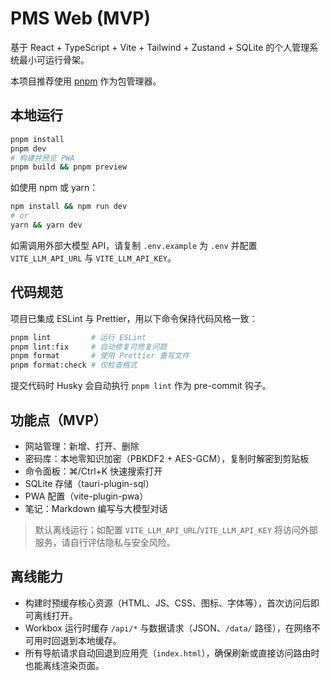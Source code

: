 # PMS Web (MVP)

基于 React + TypeScript + Vite + Tailwind + Zustand + SQLite 的个人管理系统最小可运行骨架。

本项目推荐使用 [pnpm](https://pnpm.io/) 作为包管理器。

## 本地运行

```bash
pnpm install
pnpm dev
# 构建并预览 PWA
pnpm build && pnpm preview
```

如使用 npm 或 yarn：
```bash
npm install && npm run dev
# or
yarn && yarn dev
```

如需调用外部大模型 API，请复制 `.env.example` 为 `.env` 并配置 `VITE_LLM_API_URL` 与 `VITE_LLM_API_KEY`。

## 代码规范

项目已集成 ESLint 与 Prettier，用以下命令保持代码风格一致：

```bash
pnpm lint         # 运行 ESLint
pnpm lint:fix     # 自动修复可修复问题
pnpm format       # 使用 Prettier 重写文件
pnpm format:check # 仅检查格式
```

提交代码时 Husky 会自动执行 `pnpm lint` 作为 pre-commit 钩子。

## 功能点（MVP）
- 网站管理：新增、打开、删除
- 密码库：本地零知识加密（PBKDF2 + AES-GCM），复制时解密到剪贴板
- 命令面板：⌘/Ctrl+K 快速搜索打开
- SQLite 存储（tauri-plugin-sql）
- PWA 配置（vite-plugin-pwa）
- 笔记：Markdown 编写与大模型对话

> 默认离线运行；如配置 `VITE_LLM_API_URL`/`VITE_LLM_API_KEY` 将访问外部服务，请自行评估隐私与安全风险。

## 离线能力

- 构建时预缓存核心资源（HTML、JS、CSS、图标、字体等），首次访问后即可离线打开。
- Workbox 运行时缓存 `/api/*` 与数据请求（JSON、`/data/` 路径），在网络不可用时回退到本地缓存。
- 所有导航请求自动回退到应用壳（`index.html`），确保刷新或直接访问路由时也能离线渲染页面。
